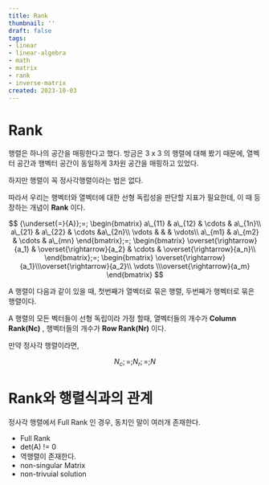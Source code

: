 ```yaml
---
title: Rank
thumbnail: ''
draft: false
tags:
- linear
- linear-algebra
- math
- matrix
- rank
- inverse-matrix
created: 2023-10-03
---
```


# Rank

행렬은 하나의 공간을 매핑한다고 했다. 방금은 3 x 3 의 행렬에 대해 봤기 때문에, 열벡터 공간과 행벡터 공간이 동일하게 3차원 공간을 매핑하고 있었다.

하지만 행렬이 꼭 정사각행렬이라는 법은 없다.

따라서 우리는 행벡터와 열벡터에 대한 선형 독립성을 판단할 지표가 필요한데, 이 때 등장하는 개념이 **Rank** 이다.

$$
{\underset{=}{A}};=; \begin{bmatrix} a\_{11} & a\_{12} & \cdots & a\_{1n}\\ a\_{21} & a\_{22} & \cdots &a\_{2n}\\ \vdots & & & \vdots\\ a\_{m1} & a\_{m2} & \cdots & a\_{mn} \end{bmatrix};=; \begin{bmatrix} \overset{\rightarrow}{a_1} & \overset{\rightarrow}{a_2} & \cdots & \overset{\rightarrow}{a_n}\\ \end{bmatrix};=; \begin{bmatrix} \overset{\rightarrow}{a_1}\\\overset{\rightarrow}{a_2}\\ \vdots \\\overset{\rightarrow}{a_m} \end{bmatrix}
$$

A 행렬이 다음과 같이 있을 때, 첫번째가 열벡터로 묶은 행렬, 두번째가 행벡터로 묶은 행렬이다.

A 행렬의 모든 벡터들이 선형 독립이라 가정 할때, 열벡터들의 개수가 **Column Rank(Nc)** , 행벡터들의 개수가 **Row Rank(Nr)** 이다.

만약 정사각 행렬이라면,

$$
N_c;=;N_r;=;N
$$

# Rank와 행렬식과의 관계

정사각 행렬에서 Full Rank 인 경우, 동치인 말이 여러개 존재한다.

* Full Rank
* det(A) != 0
* 역행렬이 존재한다.
* non-singular Matrix
* non-trivuial solution
